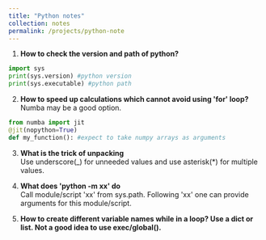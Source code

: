 ```yaml
---
title: "Python notes"
collection: notes
permalink: /projects/python-note
---
```

  1. <b>How to check the version and path of python?</b><br/>
~~~ python
import sys
print(sys.version) #python version
print(sys.executable) #python path
~~~

  2. <b>How to speed up calculations which cannot avoid using 'for' loop?</b><br/>
      Numba may be a good option. 
~~~ python
from numba import jit
@jit(nopython=True)
def my_function(): #expect to take numpy arrays as arguments
~~~
  3. <b>What is the trick of unpacking</b><br/>
  Use underscore(\_) for unneeded values and use asterisk(\*) for multiple values.

  4. <b>What does 'python -m xx' do</b><br/>
  Call module/script 'xx' from sys.path. Following 'xx' one can provide arguments for this module/script.

  5. <b>How to create different variable names while in a loop?
  Use a dict or list. Not a good idea to use exec/global().
